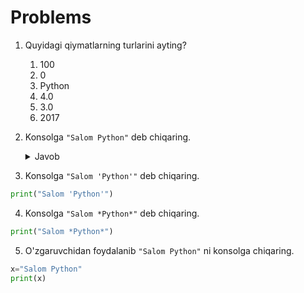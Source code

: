 # Problems

1. Quyidagi qiymatlarning turlarini ayting?

   1. 100
   2. 0
   3. Python
   4. 4.0
   5. 3.0
   6. 2017

2. Konsolga `"Salom Python"` deb chiqaring.
   <details> <summary>Javob</summary>
   ```python
   print("Salom Python")
   ```
   </details> 
 
3. Konsolga `"Salom 'Python'"` deb chiqaring.
```python
print("Salom 'Python'")
```
4. Konsolga `"Salom *Python*"` deb chiqaring.
```python
print("Salom *Python*")
```
5. O'zgaruvchidan foydalanib `"Salom Python"` ni konsolga chiqaring.
```python
x="Salom Python"
print(x)
```
